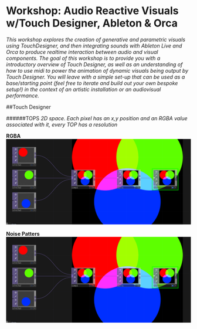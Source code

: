 # Workshop: Audio Reactive Visuals w/Touch Designer, Ableton & Orca

_This workshop explores the creation of generative and parametric visuals using TouchDesigner, and then integrating sounds with Ableton Live and Orca to produce realtime interaction between audio and visual components. The goal of this workshop is to provide you with a introductory overview of Touch Designer, as well as an understanding of how to use midi to power the animation of dynamic visuals being output by Touch Designer. You will leave with a simple set-up that can be used as a base/starting point (feel free to iterate and build out your own bespoke setup!) in the context of an artistic installation or an audiovisual performance._ <br />

##Touch Designer

######TOPS
_2D space. Each pixel has an x,y position and an RGBA value associated with it, every TOP has a resolution_<br />

**RGBA**
![RGBA](/images/RGBA.png)

**Noise Patters**
![RGBA](/images/RGBA.png)
